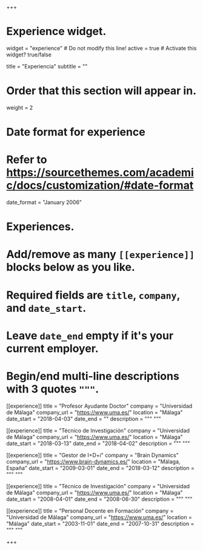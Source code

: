 +++
# Experience widget.
widget = "experience"  # Do not modify this line!
active = true  # Activate this widget? true/false

title = "Experiencia"
subtitle = ""

# Order that this section will appear in.
weight = 2

# Date format for experience
#   Refer to https://sourcethemes.com/academic/docs/customization/#date-format
date_format = "January 2006"

# Experiences.
#   Add/remove as many `[[experience]]` blocks below as you like.
#   Required fields are `title`, `company`, and `date_start`.
#   Leave `date_end` empty if it's your current employer.
#   Begin/end multi-line descriptions with 3 quotes `"""`.
[[experience]]
  title = "Profesor Ayudante Doctor"
  company = "Universidad de Málaga"
  company_url = "https://www.uma.es/"
  location = "Málaga"
  date_start = "2018-04-03"
  date_end = ""
  description = """
  """

[[experience]]
  title = "Técnico de Investigación"
  company = "Universidad de Málaga"
  company_url = "https://www.uma.es/"
  location = "Málaga"
  date_start = "2018-03-13"
  date_end = "2018-04-02"
  description = """
  """

[[experience]]
  title = "Gestor de I+D+i"
  company = "Brain Dynamics"
  company_url = "https://www.brain-dynamics.es/"
  location = "Málaga, España"
  date_start = "2009-03-01"
  date_end = "2018-03-12"
  description = """ """
  
[[experience]]
  title = "Técnico de Investigación"
  company = "Universidad de Málaga"
  company_url = "https://www.uma.es/"
  location = "Málaga"
  date_start = "2008-04-01"
  date_end = "2008-06-30"
  description = """
  """
  
[[experience]]
  title = "Personal Docente en Formación"
  company = "Universidad de Málaga"
  company_url = "https://www.uma.es/"
  location = "Málaga"
  date_start = "2003-11-01"
  date_end = "2007-10-31"
  description = """
  """

+++
